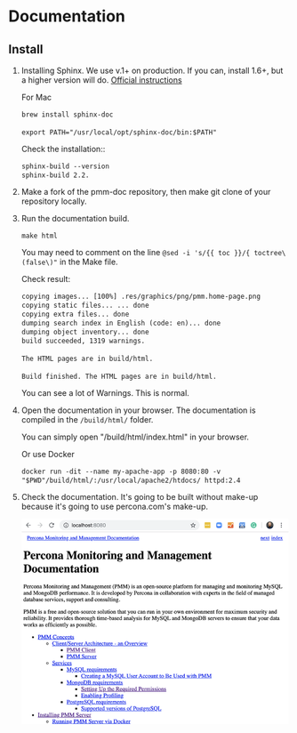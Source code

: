 # Documentation 

## Install 

1.	Installing Sphinx. We use v.1+ on production. If you can, install 1.6+, but a higher version will do. [Official instructions](https://www.sphinx-doc.org/en/master/usage/installation.html) 

	For Mac

		brew install sphinx-doc

		export PATH="/usr/local/opt/sphinx-doc/bin:$PATH"

	Check the installation::

		sphinx-build --version
		sphinx-build 2.2.

2.	Make a fork of the pmm-doc repository, then make git clone of your repository locally.

3.	Run the documentation build.
		
		make html

	You may need to comment on the line `@sed -i 's/{{ toc }}/{ toctree\(false\)"` in the Make file.

	Check result:

		copying images... [100%] .res/graphics/png/pmm.home-page.png
		copying static files... ... done
		copying extra files... done
		dumping search index in English (code: en)... done
		dumping object inventory... done
		build succeeded, 1319 warnings.

		The HTML pages are in build/html.

		Build finished. The HTML pages are in build/html.

	You can see a lot of Warnings. This is normal.

4.	Open the documentation in your browser. The documentation is compiled in the `/build/html/` folder.
	
	You can simply open "/build/html/index.html" in your browser. 

	Or use Docker

		docker run -dit --name my-apache-app -p 8080:80 -v "$PWD"/build/html/:/usr/local/apache2/htdocs/ httpd:2.4

5.	Check the documentation. It's going to be built without make-up because it's going to use percona.com's make-up.

	![Result](/images/img-readme-result.png)
